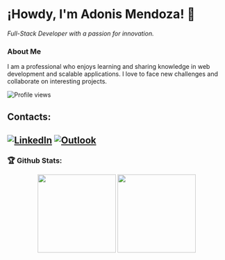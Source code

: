 # ¡Howdy, I'm Adonis Mendoza! 👋

_Full-Stack Developer with a passion for innovation._

### About Me
I am a professional who enjoys learning and sharing knowledge in web development and scalable applications. I love to face new challenges and collaborate on interesting projects.

![Profile views](https://komarev.com/ghpvc/?username=adonismendozaperez)

## Contacts:
[![LinkedIn](https://img.shields.io/badge/-LinkedIn-%230077B5?style=for-the-badge&logo=linkedin&logoColor=white)](https://www.linkedin.com/in/adonismendoza)
[![Outlook](https://img.shields.io/badge/Microsoft_Outlook-0078D4?style=for-the-badge&logo=microsoft-outlook&logoColor=white)](mailto:adonis.mendoza@outlook.com)
---

### 🏆 Github Stats:

<p align="center">
  <img height="180" src="https://github-readme-stats.vercel.app/api/top-langs/?username=adonismendozaperez&theme=dracula"/>
  <img height="180" src="https://github-readme-stats.vercel.app/api?username=adonismendozaperez&count_private=true&show_icons=true&theme=dracula&include_all_commits=true"/>
</p>
